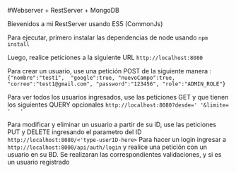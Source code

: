 #Webserver + RestServer + MongoDB

Bievenidos a mi RestServer usando ES5 (CommonJs)

Para ejecutar, primero instalar las dependencias de node usando  ```npm install ```

Luego, realice peticiones a la siguiente URL  ```http://localhost:8080```

Para crear un usuario,  use una petición POST de la siguiente manera :   ``` {"nombre":"test1", 
                                                                              "google":true,
                                                                              "nuevoCampo":true,
                                                                              "correo":"test1@gmail.com",
                                                                              "password":"123456",
                                                                              "role":"ADMIN_ROLE"}```


 
    

Para ver todos los usuarios ingresados, use  las peticiones GET y que tienen los siguientes QUERY opcionales ```http://localhost:8080?desde=' '&limite= '   ' ```

Para modificar y eliminar un usuario a partir de su ID, use  las peticiones PUT y DELETE ingresando el  parametro del ID  ```http://localhost:8080/<'type-userID-here>```
Para hacer un login ingresar a ```http://localhost:8000/api/auth/login``` y realice una petición con un usuario en su BD. Se realizaran las correspondientes validaciones, y si es un usuario registrado